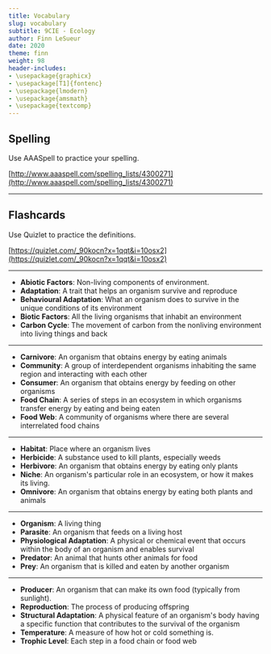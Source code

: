 ```yaml
---
title: Vocabulary
slug: vocabulary
subtitle: 9CIE - Ecology
author: Finn LeSueur
date: 2020
theme: finn
weight: 98
header-includes:
- \usepackage{graphicx}
- \usepackage[T1]{fontenc}
- \usepackage{lmodern}
- \usepackage{amsmath}
- \usepackage{textcomp}
---
```


## Spelling

Use AAASpell to practice your spelling.

[http://www.aaaspell.com/spelling_lists/4300271](http://www.aaaspell.com/spelling_lists/4300271)

---

## Flashcards

Use Quizlet to practice the definitions.

[https://quizlet.com/_90kocn?x=1qqt&i=10osx2](https://quizlet.com/_90kocn?x=1qqt&i=10osx2)

---

- __Abiotic Factors__: Non-living components of environment.
- __Adaptation__: A trait that helps an organism survive and reproduce
- __Behavioural Adaptation__: What an organism does to survive in the unique conditions of its environment
- __Biotic Factors__: All the living organisms that inhabit an environment
- __Carbon Cycle__: The movement of carbon from the nonliving environment into living things and back

---

- __Carnivore__: An organism that obtains energy by eating animals
- __Community__: A group of interdependent organisms inhabiting the same region and interacting with each other
- __Consumer__: An organism that obtains energy by feeding on other organisms
- __Food Chain__: A series of steps in an ecosystem in which organisms transfer energy by eating and being eaten
- __Food Web__: A community of organisms where there are several interrelated food chains

---

- __Habitat__: Place where an organism lives
- __Herbicide__: A substance used to kill plants, especially weeds
- __Herbivore__: An organism that obtains energy by eating only plants
- __Niche__: An organism's particular role in an ecosystem, or how it makes its living.
- __Omnivore__: An organism that obtains energy by eating both plants and animals

---

- __Organism__: A living thing
- __Parasite__: An organism that feeds on a living host
- __Physiological Adaptation__: A physical or chemical event that occurs within the body of an organism and enables survival
- __Predator__: An animal that hunts other animals for food
- __Prey__: An organism that is killed and eaten by another organism

---

- __Producer__: An organism that can make its own food (typically from sunlight).
- __Reproduction__: The process of producing offspring
- __Structural Adaptation__: A physical feature of an organism's body having a specific function that contributes to the survival of the organism
- __Temperature__: A measure of how hot or cold something is.
- __Trophic Level__: Each step in a food chain or food web
